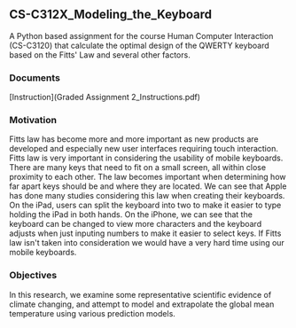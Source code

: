 ## CS-C312X_Modeling_the_Keyboard
A Python based assignment for the course Human Computer Interaction (CS-C3120) that calculate the optimal design of the QWERTY keyboard based on the Fitts' Law and several other factors. 

### Documents
[Instruction](Graded Assignment 2_Instructions.pdf)

### Motivation
Fitts law has become more and more important as new products are developed and especially new user interfaces requiring touch interaction. Fitts law is very important in considering the usability of mobile keyboards. There are many keys that need to fit on a small screen, all within close proximity to each other. The law becomes important when determining how far apart keys should be and where they are located. We can see that Apple has done many studies considering this law when creating their keyboards. On the iPad, users can split the keyboard into two to make it easier to type holding the iPad in both hands. On the iPhone, we can see that the keyboard can be changed to view more characters and the keyboard adjusts when just inputing numbers to make it easier to select keys. If Fitts law isn't taken into consideration we would have a very hard time using our mobile keyboards.

### Objectives
In this research, we examine some representative scientific evidence of climate changing, and attempt to model and extrapolate the global mean temperature using various prediction models.
